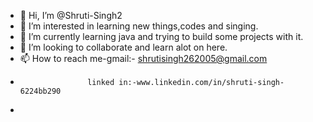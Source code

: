 - 👋 Hi, I’m @Shruti-Singh2
- 👀 I’m interested in learning new things,codes and singing.
- 🌱 I’m currently learning java and trying to build some projects with it.
- 💞️ I’m looking to collaborate and learn alot on here.
- 📫 How to reach me-gmail:- shrutisingh262005@gmail.com
-                    linked in:-www.linkedin.com/in/shruti-singh-6224bb290

- 

<!---
Shruti-Singh2/Shruti-Singh2 is a ✨ special ✨ repository because its `README.md` (this file) appears on your GitHub profile.
You can click the Preview link to take a look at your changes.
--->
